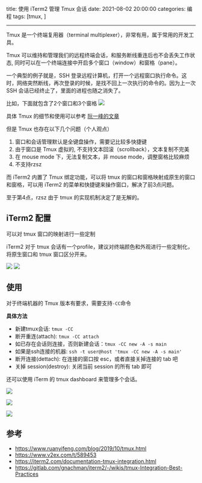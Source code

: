 title: 使用 iTerm2 管理 Tmux 会话
date: 2021-08-02 20:00:00
categories: 编程
tags: [tmux, ]

----

Tmux 是一个终端复用器（terminal multiplexer），非常有用，属于常用的开发工具。

Tmux 可以维持和管理我们的远程终端会话，和服务断线重连后也不会丢失工作状态, 同时可以在一个终端连接中开启多个窗口（window）和窗格（pane）。

一个典型的例子就是，SSH 登录远程计算机，打开一个远程窗口执行命令。这时，网络突然断线，再次登录的时候，是找不回上一次执行的命令的。因为上一次 SSH 会话已经终止了，里面的进程也随之消失了。
<!--more-->
比如，下面就包含了2个窗口和3个窗格
![](http://image.runjf.com/mweb/2021-08-03-16279763351692.jpg)

具体 Tmux 的细节和使用可以参考 [阮一峰的文章](https://www.ruanyifeng.com/blog/2019/10/tmux.html)

但是 Tmux 也存在以下几个问题（个人观点）
1. 窗口和会话管理默认是全键盘操作，需要记比较多快捷键
2. 由于窗口是 Tmux 虚拟的, 不支持文本回滚（scrollback），文本复制不完美
3. 在 mouse mode 下，无法复制文本，非 mouse mode，调整窗格比较麻烦
4. 不支持rzsz

而 iTerm2 内置了 Tmux 绑定功能，可以将 tmux 的窗口和窗格映射成原生的窗口和窗格，可以用 iTerm2 的菜单和快捷键来操作窗口，解决了前3点问题。

至于第4点，rzsz 由于 tmux 的实现机制决定了是无解的。

## iTerm2 配置
可以对 tmux 窗口的映射进行一些定制

iTerm2 对于 tmux 会话有一个profile，建议对终端颜色和外观进行一些定制化，将原生窗口和 tmux 窗口区分开来。

![](http://image.runjf.com/mweb/2021-08-03-16279767130639.jpg)
![](http://image.runjf.com/mweb/2021-08-03-16279767560503.jpg)

## 使用
对于终端机器的 Tmux 版本有要求，需要支持`-CC`命令

**具体方法**
* 新建tmux会话: `tmux -CC`
* 断开重连(attach): `tmux -CC attach`
* 如已存在会话则连接，否则新建会话：`tmux -CC new -A -s main`
* 如果是ssh连接的机器: `ssh -t user@host 'tmux -CC new -A -s main'`
* 断开连接(dettach): 在连接的窗口按 esc，或者直接关掉连接的 tab 吧
* 关掉 session(destroy): 关闭当前 session 的所有 tab 即可

还可以使用 iTerm 的 tmux dashboard 来管理多个会话。

![](http://image.runjf.com/mweb/2021-08-03-16279791270158.jpg)

![](http://image.runjf.com/mweb/2021-08-03-16279791503013.jpg)

![](http://image.runjf.com/mweb/2021-08-03-16279775548246.jpg)

## 参考
- https://www.ruanyifeng.com/blog/2019/10/tmux.html
- https://www.v2ex.com/t/589453
- https://iterm2.com/documentation-tmux-integration.html
- https://gitlab.com/gnachman/iterm2/-/wikis/tmux-Integration-Best-Practices